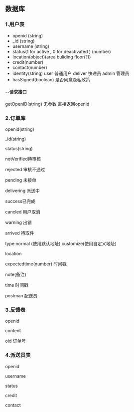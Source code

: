 ## 数据库

### 1.用户表

- openid (string)
- _id (string)
- username (string)
- status(1 for active , 0 for deactivated ) (number)
- location(object)(area buliding floor(?))
- credit(number)
- contact(number)
- identity(string) user 普通用户 deliver 快递员 admin 管理员
- hasSigned(boolean) 是否同意隐私政策

#### --请求接口

getOpenID(string) 无参数 直接返回openid

### 2.订单库

openid(string)

_id(string)

status(string) 

notVerified待审核

rejected 审核不通过

pending 未接单 

delivering 派送中 

success已完成 

cancled 用户取消 

warning 出错 

arrived 待取件

type:normal (使用默认地址) customize(使用自定义地址)

location

expectedtime(number) 时间戳

note(备注)

time 时间戳

postman 配送员



### 3.反馈表

openid

content

oid 订单号



### 4.派送员表

openid

username

status

credit

contact
